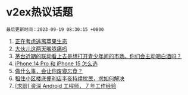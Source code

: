 # v2ex热议话题

`最后更新时间：2023-09-19 08:30:15 +0800`

1. [正在考虑逃离苹果生态](https://www.v2ex.com/t/974836)
1. [大伙儿这两天喉咙痛吗](https://www.v2ex.com/t/974726)
1. [茅台近期的联动看上去是想打开青少年间的市场。你们会主动喝白酒吗？](https://www.v2ex.com/t/974760)
1. [iPhone 14 Pro 和 iPhone 15 怎么选](https://www.v2ex.com/t/974702)
1. [做什么事，会让你废寝忘食？](https://www.v2ex.com/t/974831)
1. [租住小区楼底便利店半夜持续扰民，求如何解决](https://www.v2ex.com/t/974742)
1. [[求职] 资深 Android 工程师， 7 年工作经验](https://www.v2ex.com/t/974769)

